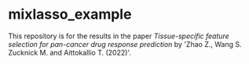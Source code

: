 # mixlasso_example

This repository is for the results in the paper *Tissue-specific feature selection for pan-cancer drug response prediction* by 'Zhao Z., Wang S. Zucknick M. and Aittokallio T. (2022)'.
